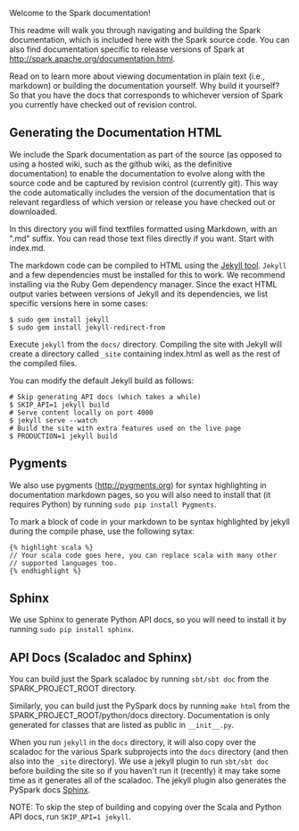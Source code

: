 Welcome to the Spark documentation!

This readme will walk you through navigating and building the Spark documentation, which is included
here with the Spark source code. You can also find documentation specific to release versions of
Spark at http://spark.apache.org/documentation.html.

Read on to learn more about viewing documentation in plain text (i.e., markdown) or building the
documentation yourself. Why build it yourself? So that you have the docs that corresponds to
whichever version of Spark you currently have checked out of revision control.

## Generating the Documentation HTML

We include the Spark documentation as part of the source (as opposed to using a hosted wiki, such as
the github wiki, as the definitive documentation) to enable the documentation to evolve along with
the source code and be captured by revision control (currently git). This way the code automatically
includes the version of the documentation that is relevant regardless of which version or release
you have checked out or downloaded.

In this directory you will find textfiles formatted using Markdown, with an ".md" suffix. You can
read those text files directly if you want. Start with index.md.

The markdown code can be compiled to HTML using the [Jekyll tool](http://jekyllrb.com).
`Jekyll` and a few dependencies must be installed for this to work. We recommend
installing via the Ruby Gem dependency manager. Since the exact HTML output 
varies between versions of Jekyll and its dependencies, we list specific versions here
in some cases:

    $ sudo gem install jekyll
    $ sudo gem install jekyll-redirect-from

Execute `jekyll` from the `docs/` directory. Compiling the site with Jekyll will create a directory
called `_site` containing index.html as well as the rest of the compiled files.

You can modify the default Jekyll build as follows:

    # Skip generating API docs (which takes a while)
    $ SKIP_API=1 jekyll build
    # Serve content locally on port 4000
    $ jekyll serve --watch
    # Build the site with extra features used on the live page
    $ PRODUCTION=1 jekyll build

## Pygments

We also use pygments (http://pygments.org) for syntax highlighting in documentation markdown pages,
so you will also need to install that (it requires Python) by running `sudo pip install Pygments`.

To mark a block of code in your markdown to be syntax highlighted by jekyll during the compile
phase, use the following sytax:

    {% highlight scala %}
    // Your scala code goes here, you can replace scala with many other
    // supported languages too.
    {% endhighlight %}

## Sphinx

We use Sphinx to generate Python API docs, so you will need to install it by running
`sudo pip install sphinx`.

## API Docs (Scaladoc and Sphinx)

You can build just the Spark scaladoc by running `sbt/sbt doc` from the SPARK_PROJECT_ROOT directory.

Similarly, you can build just the PySpark docs by running `make html` from the
SPARK_PROJECT_ROOT/python/docs directory. Documentation is only generated for classes that are listed as
public in `__init__.py`.

When you run `jekyll` in the `docs` directory, it will also copy over the scaladoc for the various
Spark subprojects into the `docs` directory (and then also into the `_site` directory). We use a
jekyll plugin to run `sbt/sbt doc` before building the site so if you haven't run it (recently) it
may take some time as it generates all of the scaladoc.  The jekyll plugin also generates the
PySpark docs [Sphinx](http://sphinx-doc.org/).

NOTE: To skip the step of building and copying over the Scala and Python API docs, run `SKIP_API=1
jekyll`.
